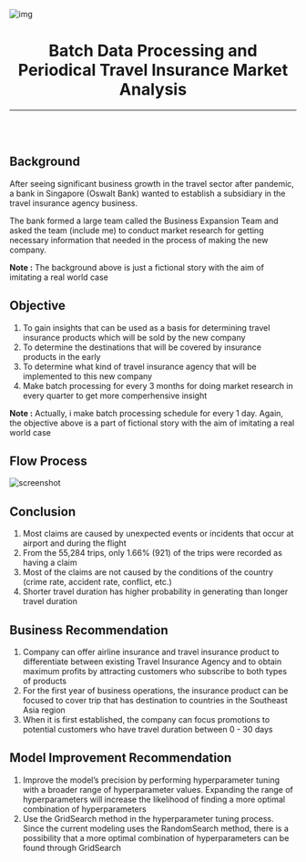 ![img](https://www.bee.id/wp-content/uploads/2023/04/telemarketing-adalah.jpg)

<center>

<h1>Batch Data Processing and Periodical Travel Insurance Market Analysis</h1>

---

</center>

<br />
<br />

## **Background**
After seeing significant business growth in the travel sector after pandemic, a bank in Singapore (Oswalt Bank) wanted to establish a subsidiary in the travel insurance agency business. 

The bank formed a large team called the Business Expansion Team and asked the team (include me) to conduct market research for getting necessary information that needed in the process of making the new company.

**Note :**
The background above is just a fictional story with the aim of imitating a real world case

## **Objective**
1. To gain insights that can be used as a basis for determining travel insurance products which will be sold by the new company
2. To determine the destinations that will be covered by insurance products in the early
3. To determine what kind of travel insurance agency that will be implemented to this new company
4. Make batch processing for every 3 months for doing market research in every quarter to get more comperhensive insight

**Note :**
Actually, i make batch processing schedule for every 1 day. Again, the objective above is a part of fictional story with the aim of imitating a real world case

## **Flow Process**
![screenshot](https://drive.google.com/file/d/1wh5fKupu9S6gqMDifWp55SgdaqW6B0eU/view?usp=drive_link)

## **Conclusion**
1. Most claims are caused by unexpected events or incidents that occur at airport and during the flight
2. From the 55,284 trips, only 1.66% (921) of the trips were recorded as having a claim 
3. Most of the claims are not caused by the conditions of the country (crime rate, accident rate, conflict, etc.)
4. Shorter travel duration has higher probability in generating than longer travel duration

## **Business Recommendation**
1. Company can offer airline insurance and travel insurance  product to differentiate between existing Travel Insurance Agency and to obtain maximum profits by attracting customers who subscribe to both types of products
2. For the first year of business operations, the insurance product can be focused to cover trip that has destination to countries in the Southeast Asia region
3. When it is first established, the company can focus promotions to potential customers who have travel duration between 0 -  30 days

## **Model Improvement Recommendation**

1. Improve the model’s precision by performing hyperparameter tuning with a broader range of hyperparameter values. Expanding the range of hyperparameters will increase the likelihood of finding a more optimal combination of hyperparameters
2. Use the GridSearch method in the hyperparameter tuning process. Since the current modeling uses the RandomSearch method, there is a possibility that a more optimal combination of hyperparameters can be found through GridSearch

